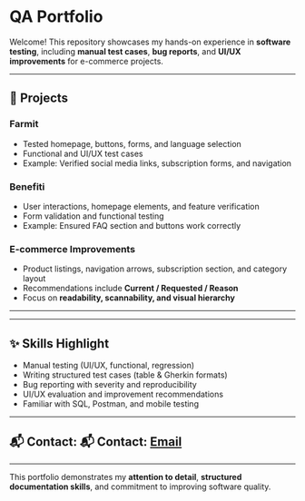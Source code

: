 # QA Portfolio

Welcome! This repository showcases my hands-on experience in **software testing**, including **manual test cases**, **bug reports**, and **UI/UX improvements** for e-commerce projects.

---

## 🚀 Projects

### **Farmit**
- Tested homepage, buttons, forms, and language selection
- Functional and UI/UX test cases
- Example: Verified social media links, subscription forms, and navigation

### **Benefiti**
- User interactions, homepage elements, and feature verification
- Form validation and functional testing
- Example: Ensured FAQ section and buttons work correctly

### **E-commerce Improvements**
- Product listings, navigation arrows, subscription section, and category layout
- Recommendations include **Current / Requested / Reason**
- Focus on **readability, scannability, and visual hierarchy**

---


---

## ✨ Skills Highlight
- Manual testing (UI/UX, functional, regression)  
- Writing structured test cases (table & Gherkin formats)  
- Bug reporting with severity and reproducibility  
- UI/UX evaluation and improvement recommendations  
- Familiar with SQL, Postman, and mobile testing  

---

## 📬 Contact: 📬 Contact: [Email](mailto:natalijapavlovic7@gmail.com)

 

---

This portfolio demonstrates my **attention to detail**, **structured documentation skills**, and commitment to improving software quality.





